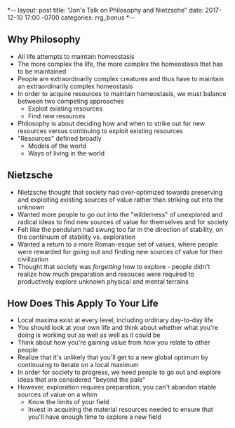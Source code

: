 *--
layout: post
title: "Jon's Talk on Philosophy and Nietzsche"
date: 2017-12-10 17:00 -0700
categories: rrg_bonus
*--

## Why Philosophy
* All life attempts to maintain homeostasis
* The more complex the life, the more complex the homeostasis that has to be maintained
* People are extraordinarily complex creatures and thus have to maintain an extraordinarily complex homeostasis
* In order to acquire resources to maintain homeostasis, we must balance between two competing approaches
  * Exploit existing resources
  * Find new resources
* Philosophy is about deciding how and when to strike out for new resources versus continuing to exploit existing resources
* "Resources" defined broadly
  * Models of the world
  * Ways of living in the world

## Nietzsche
* Nietzsche thought that society had over-optimized towards preserving and exploiting existing sources of value rather than striking out into the unknown
* Wanted more people to go out into the "wilderness" of unexplored and radical ideas to find new sources of value for themselves and for society
* Felt like the pendulum had swung too far in the direction of stability, on the continuum of stability vs. exploration
* Wanted a return to a more Roman-esque set of values, where people were rewarded for going out and finding new sources of value for their civilization
* Thought that society was *forgetting* how to explore - people didn't realize how much preparation and resouces were required to productively explore unknown physical and mental terrains

## How Does This Apply To Your Life
* Local maxima exist at every level, including ordinary day-to-day life
* You should look at your own life and think about whether what you're doing is working out as well as well as it could be
* Think about how you're gaining value from how you relate to other people
* Realize that it's unlikely that you'll get to a new global optimum by continuuing to iterate on a local maximum
* In order for society to progress, we need people to go out and explore ideas that are considered "beyond the pale"
* However, exploration requires preparation, you can't abandon stable sources of value on a whim
  * Know the limits of your field
  * Invest in acquiring the material resources needed to ensure that you'll have enough time to explore a new field
